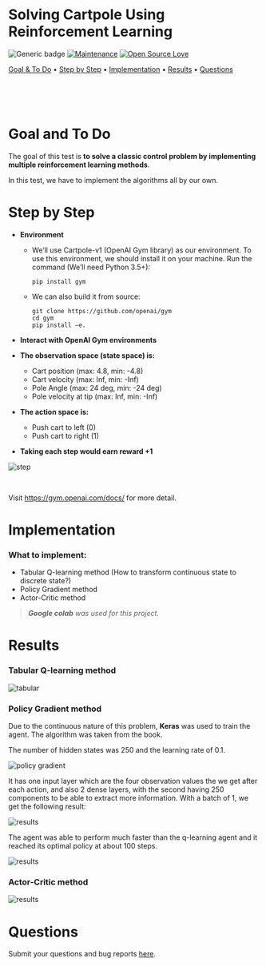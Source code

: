# Solving Cartpole Using Reinforcement Learning



![Generic badge](https://img.shields.io/badge/Jupyter-orange.svg)
[![Maintenance](https://img.shields.io/badge/Maintained%3F-yes-green.svg)](https://github.com/luowensheng/Solving-cartpole-using-RL/pulse)
[![Open Source Love](https://badges.frapsoft.com/os/v2/open-source.svg?v=103)](https://github.com/luowensheng)

[Goal & To Do](#Goal-&-To-Do) • [Step by Step](#Step-by-Step) • [Implementation](#Implementation) • [Results](#Results) • [Questions](#Questions)

</center>
<br>
<br>
<br>


# Goal and To Do
The goal of this test is **to solve a classic control problem by implementing multiple reinforcement learning methods**.

In this test, we have to implement the algorithms all by our own.

# Step by Step
* **Environment**
    - We’ll use Cartpole-v1 (OpenAI Gym library) as our environment. To use this environment, we should install it on your machine. Run the command (We’ll need Python 3.5+):
        ```
        pip install gym
        ```
    - We can also build it from source:
        ```
        git clone https://github.com/openai/gym
        cd gym
        pip install –e.
        ```

* **Interact with OpenAI Gym environments**
* **The observation space (state space) is:**
    - Cart position (max: 4.8, min: -4.8)
    - Cart velocity (max: Inf, min: -Inf)
    - Pole Angle (max: 24 deg, min: -24 deg)
    - Pole velocity at tip (max: Inf, min: -Inf)

* **The action space is:**
    - Push cart to left (0)
    - Push cart to right (1)

* **Taking each step would earn reward +1**

![step](https://i.ibb.co/kqm7W2K/1.jpg)

<br>

Visit https://gym.openai.com/docs/ for more detail.

# Implementation
### **What to implement:**
* Tabular Q-learning method (How to transform continuous state to discrete state?)
* Policy Gradient method
* Actor-Critic method

>***Google colab** was used for this project.*

# Results
### **Tabular Q-learning method**
![tabular](https://i.ibb.co/FXd1wGz/2.jpg)

### **Policy Gradient method**
Due to the continuous nature of this problem, **Keras** was used to train the agent. The algorithm was taken from the book.

The number of hidden states was 250 and the learning rate of 0.1.

![policy gradient](https://i.ibb.co/rxRS820/3.jpg)

It has one input layer which are the four observation values the we get after each action, and also 2 dense layers, with the second having 250 components to be able to extract more information. With a batch of 1, we get the following result:

![results](https://i.ibb.co/f8zwY27/4.jpg)

The agent was able to perform much faster than the q-learning agent and it reached its optimal policy at about 100 steps.

![results](https://i.ibb.co/PT63LMZ/5.jpg)

### **Actor-Critic method**
![results](https://i.ibb.co/myMdBRF/6.jpg)



# Questions
Submit your questions and bug reports [here](https://github.com/luowensheng/Natural-Language-Processing-Grammatical-Error-Correction-/issues).

